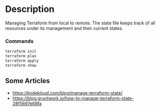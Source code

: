 # Description

Managing Terraform from local to remote. The state file keeps track of all resources under its management and their current states.

### Commands

```sh
terraform init
terraform plan
terraform apply
terraform show
```

## Some Articles
- https://kodekloud.com/blog/manage-terraform-state/
- https://blog.gruntwork.io/how-to-manage-terraform-state-28f5697e68fa